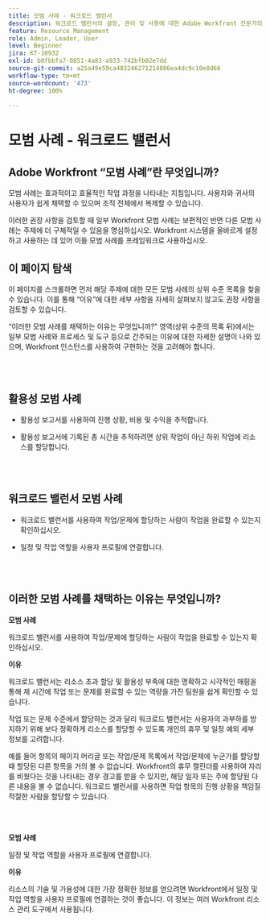 ```yaml
---
title: 모범 사례 - 워크로드 밸런서
description: 워크로드 밸런서의 설정, 관리 및 사용에 대한 Adobe Workfront 전문가의 모범 사례 권장 사항을 살펴봅니다.
feature: Resource Management
role: Admin, Leader, User
level: Beginner
jira: KT-10932
exl-id: b0fbbfa7-0851-4a83-a933-742bfb02e7dd
source-git-commit: a25a49e59ca483246271214886ea4dc9c10e8d66
workflow-type: tm+mt
source-wordcount: '473'
ht-degree: 100%

---
```


# 모범 사례 - 워크로드 밸런서

## Adobe Workfront “모범 사례”란 무엇입니까?

모범 사례는 효과적이고 효율적인 작업 과정을 나타내는 지침입니다. 사용자와 귀사의 사용자가 쉽게 채택할 수 있으며 조직 전체에서 복제할 수 있습니다.

이러한 권장 사항을 검토할 때 일부 Workfront 모범 사례는 보편적인 반면 다른 모범 사례는 주제에 더 구체적일 수 있음을 명심하십시오. Workfront 시스템을 올바르게 설정하고 사용하는 데 있어 이들 모범 사례를 프레임워크로 사용하십시오.

## 이 페이지 탐색

이 페이지를 스크롤하면 먼저 해당 주제에 대한 모든 모범 사례의 상위 수준 목록을 찾을 수 있습니다. 이를 통해 “이유”에 대한 세부 사항을 자세히 살펴보지 않고도 권장 사항을 검토할 수 있습니다.

“이러한 모범 사례를 채택하는 이유는 무엇입니까?” 영역(상위 수준의 목록 뒤)에서는 일부 모범 사례와 프로세스 및 도구 등으로 간주되는 이유에 대한 자세한 설명이 나와 있으며, Workfront 인스턴스를 사용하여 구현하는 것을 고려해야 합니다.

</br>
</br>

## 활용성 모범 사례

* 활용성 보고서를 사용하여 진행 상황, 비용 및 수익을 추적합니다.

* 활용성 보고서에 기록된 총 시간을 추적하려면 상위 작업이 아닌 하위 작업에 리소스를 할당합니다.

</br>
</br>


## 워크로드 밸런서 모범 사례

* 워크로드 밸런서를 사용하여 작업/문제에 할당하는 사람이 작업을 완료할 수 있는지 확인하십시오.

* 일정 및 작업 역할을 사용자 프로필에 연결합니다.

</br>
</br>


## 이러한 모범 사례를 채택하는 이유는 무엇입니까?

**모범 사례**

워크로드 밸런서를 사용하여 작업/문제에 할당하는 사람이 작업을 완료할 수 있는지 확인하십시오.



**이유**

워크로드 밸런서는 리소스 초과 할당 및 활용성 부족에 대한 명확하고 시각적인 매핑을 통해 제 시간에 작업 또는 문제를 완료할 수 있는 역량을 가진 팀원을 쉽게 확인할 수 있습니다.



작업 또는 문제 수준에서 할당하는 것과 달리 워크로드 밸런서는 사용자의 과부하를 방지하기 위해 보다 정확하게 리소스를 할당할 수 있도록 개인의 휴무 및 일정 예외 세부 정보를 고려합니다.



예를 들어 항목의 페이지 머리글 또는 작업/문제 목록에서 작업/문제에 누군가를 할당할 때 할당된 다른 항목을 거의 볼 수 없습니다. Workfront의 휴무 캘린더를 사용하여 자리를 비웠다는 것을 나타내는 경우 경고를 받을 수 있지만, 해당 일자 또는 주에 할당된 다른 내용을 볼 수 없습니다. 워크로드 밸런서를 사용하면 작업 항목의 진행 상황을 책임질 적절한 사람을 할당할 수 있습니다.


</br>
</br>

**모범 사례**

일정 및 작업 역할을 사용자 프로필에 연결합니다.



**이유**

리소스의 기술 및 가용성에 대한 가장 정확한 정보를 얻으려면 Workfront에서 일정 및 작업 역할을 사용자 프로필에 연결하는 것이 좋습니다. 이 정보는 여러 Workfront 리소스 관리 도구에서 사용됩니다.
